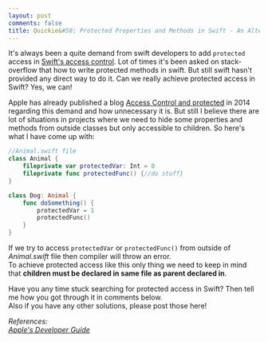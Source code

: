 ```yaml
---
layout: post
comments: false
title: Quickie&#58; Protected Properties and Methods in Swift - An Alternative
---
```


It's always been a quite demand from swift developers to add `protected` access in [Swift's access control](https://developer.apple.com/library/content/documentation/Swift/Conceptual/Swift_Programming_Language/AccessControl.html). Lot of times it's been asked on stack-overflow that how to write protected methods in swift. But still swift hasn't provided any direct way to do it. Can we really achieve protected access in Swift? Yes, we can!

Apple has already published a blog [Access Control and protected](https://developer.apple.com/swift/blog/?id=11) in 2014 regarding this demand and how unnecessary it is. But still I believe there are lot of situations in projects where we need to hide some properties and methods from outside classes but only accessible to children. So here's what I have come up with:

```swift
//Animal.swift file
class Animal {
    fileprivate var protectedVar: Int = 0
    fileprivate func protectedFunc() {//do stuff}
}

class Dog: Animal {
    func doSomething() {
        protectedVar = 1
        protectedFunc()
    }
}
```

If we try to access `protectedVar` or `protectedFunc()` from outside of *Animal.swift* file then compiler will throw an error.  
To achieve protected access like this only thing we need to keep in mind that **children must be declared in same file as parent declared in**.

Have you any time stuck searching for protected access in Swift? Then tell me how you got through it in comments below.  
Also if you have any other solutions, please post those here!

*References:  
[Apple's Developer Guide](https://developer.apple.com/library/content/documentation/Swift/Conceptual/Swift_Programming_Language/AccessControl.html)*

